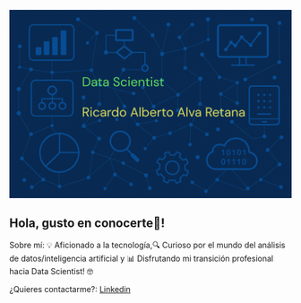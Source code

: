 ![Image Alt](https://github.com/Richyar121292/Richyar121292/blob/27b1ca22aa384879545f60d3fcf04ce894196960/data%20science%20RAAR.PNG)
## Hola, gusto en conocerte👋!

Sobre mí:
💡 Aficionado a la tecnología,🔍 Curioso por el mundo del análisis de datos/inteligencia artificial y 📊 Disfrutando mi transición profesional hacia Data Scientist! 🤓

¿Quieres contactarme?:
[Linkedin](https://linkedin.com/in/ricardoalva121292)

